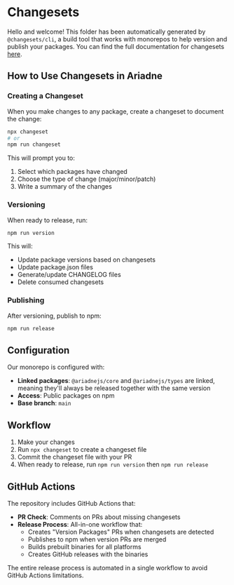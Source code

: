 # Changesets

Hello and welcome! This folder has been automatically generated by `@changesets/cli`, a build tool that works with monorepos to help version and publish your packages. You can find the full documentation for changesets [here](https://github.com/changesets/changesets).

## How to Use Changesets in Ariadne

### Creating a Changeset

When you make changes to any package, create a changeset to document the change:

```bash
npx changeset
# or
npm run changeset
```

This will prompt you to:
1. Select which packages have changed
2. Choose the type of change (major/minor/patch)
3. Write a summary of the changes

### Versioning

When ready to release, run:

```bash
npm run version
```

This will:
- Update package versions based on changesets
- Update package.json files
- Generate/update CHANGELOG files
- Delete consumed changesets

### Publishing

After versioning, publish to npm:

```bash
npm run release
```

## Configuration

Our monorepo is configured with:
- **Linked packages**: `@ariadnejs/core` and `@ariadnejs/types` are linked, meaning they'll always be released together with the same version
- **Access**: Public packages on npm
- **Base branch**: `main`

## Workflow

1. Make your changes
2. Run `npx changeset` to create a changeset file
3. Commit the changeset file with your PR
4. When ready to release, run `npm run version` then `npm run release`

## GitHub Actions

The repository includes GitHub Actions that:
- **PR Check**: Comments on PRs about missing changesets
- **Release Process**: All-in-one workflow that:
  - Creates "Version Packages" PRs when changesets are detected
  - Publishes to npm when version PRs are merged
  - Builds prebuilt binaries for all platforms
  - Creates GitHub releases with the binaries

The entire release process is automated in a single workflow to avoid GitHub Actions limitations.